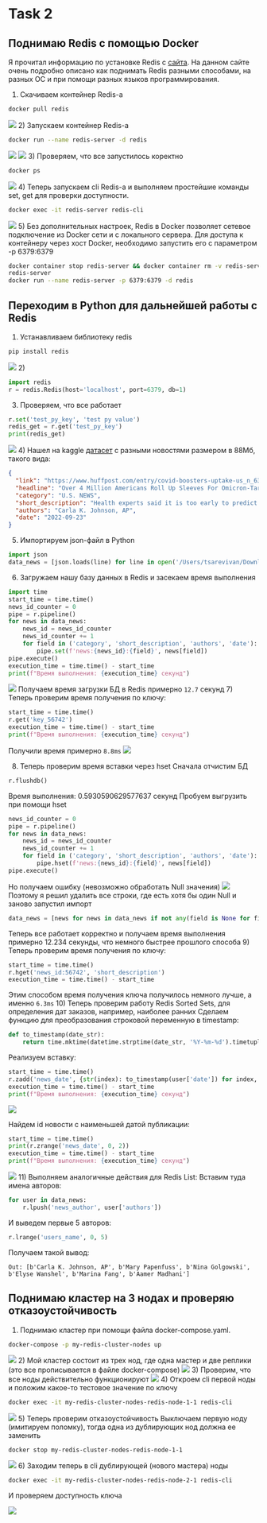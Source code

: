 # Task 2

## Поднимаю Redis с помощью Docker

Я прочитал информацию по установке Redis с [сайта](https://www.dmosk.ru/miniinstruktions.php?mini=redis-ubuntu&ysclid=luise89idc676136907#install). На данном сайте очень подробно описано как поднимать Redis разными способами, на разных ОС и при помощи разных языков программирования.

1) Скачиваем контейнер Redis-а
```bash
docker pull redis
```
![](https://github.com/tsar1in/HW_DB_Sber/blob/main/images/101.png)
2) Запускаем контейнер Redis-а
```bash
docker run --name redis-server -d redis
```
![](https://github.com/tsar1in/HW_DB_Sber/blob/main/images/103.png)
![](https://github.com/tsar1in/HW_DB_Sber/blob/main/images/102.png)
3) Проверяем, что все запустилось коректно
```bash
docker ps
```
![](https://github.com/tsar1in/HW_DB_Sber/blob/main/images/104.png)
4) Теперь запускаем cli Redis-а и выполняем простейшие команды set, get для проверки доступности.
```bash
docker exec -it redis-server redis-cli
```
![](https://github.com/tsar1in/HW_DB_Sber/blob/main/images/105.png)
5) Без дополнительных настроек, Redis в Docker позволяет сетевое подключение из Docker сети и с локального сервера. Для доступа к контейнеру через хост Docker, необходимо запустить его с параметром -p 6379:6379
```bash
docker container stop redis-server && docker container rm -v redis-server
redis-server
docker run --name redis-server -p 6379:6379 -d redis
```
## Переходим в Python для дальнейшей работы с Redis

1) Устанавливаем библиотеку redis
```bash
pip install redis
```
![](https://github.com/tsar1in/HW_DB_Sber/blob/main/images/106.png)
2) 
```python
import redis
r = redis.Redis(host='localhost', port=6379, db=1)
```
3) Проверяем, что все работает
```python
r.set('test_py_key', 'test py value')
redis_get = r.get('test_py_key')
print(redis_get)
```
![](https://github.com/tsar1in/HW_DB_Sber/blob/main/images/107.png)
4) Нашел на kaggle [датасет](https://www.kaggle.com/datasets/rmisra/news-category-dataset?resource=download) c разными новостями размером в 88Мб, такого вида:
```json
{
  "link": "https://www.huffpost.com/entry/covid-boosters-uptake-us_n_632d719ee4b087fae6feaac9",
  "headline": "Over 4 Million Americans Roll Up Sleeves For Omicron-Targeted COVID Boosters",
  "category": "U.S. NEWS",
  "short_description": "Health experts said it is too early to predict whether demand would match up with the 171 million doses of the new boosters the U.S. ordered for the fall.",
  "authors": "Carla K. Johnson, AP",
  "date": "2022-09-23"
}
```
5) Импортируем json-файл в Python
```python
import json
data_news = [json.loads(line) for line in open('/Users/tsarevivan/Downloads/News_Category_Dataset_v3.json','r')]
```
6) Загружаем нашу базу данных в Redis и засекаем время выполнения
```python
import time
start_time = time.time()
news_id_counter = 0
pipe = r.pipeline()
for news in data_news:
    news_id = news_id_counter
    news_id_counter += 1
    for field in ('category', 'short_description', 'authors', 'date'):
        pipe.set(f'news:{news_id}:{field}', news[field])
pipe.execute()
execution_time = time.time() - start_time
print(f"Время выполнения: {execution_time} секунд")
```
![](https://github.com/tsar1in/HW_DB_Sber/blob/main/images/108.png)
Получаем время загрузки БД в Redis примерно ```12.7``` секунд
7) Теперь проверим время получения по ключу:
```python
start_time = time.time()
r.get('key_56742')
execution_time = time.time() - start_time
print(f"Время выполнения: {execution_time} секунд")
```
Получили время примерно ```8.8ms```
![](https://github.com/tsar1in/HW_DB_Sber/blob/main/images/109.png)

8) Теперь проверим время вставки через hset
Сначала отчистим БД
```python
r.flushdb()
```
Время выполнения: 0.5930590629577637 секунд
Пробуем выгрузить при помощи hset
```python
news_id_counter = 0
pipe = r.pipeline()
for news in data_news:
    news_id = news_id_counter
    news_id_counter += 1
    for field in ('category', 'short_description', 'authors', 'date'):
        pipe.hset(f'news:{news_id}:{field}', news[field])
pipe.execute()
```
Но получаем ошибку (невозможно обработать Null значения)
![](https://github.com/tsar1in/HW_DB_Sber/blob/main/images/110.png)
Поэтому я решил удалить все строки, где есть хотя бы один Null и заново запустил импорт
```python
data_news = [news for news in data_news if not any(field is None for field in news.values())]
```
Теперь все работает корректно и получаем время выполнения примерно 12.234 секунды, что немного быстрее прошлого способа
9) Теперь проверим время получения по ключу:
```python
start_time = time.time()
r.hget('news_id:56742', 'short_description')
execution_time = time.time() - start_time
```
Этим способом время получения ключа получилось немного лучше, а именно ```6.3ms```
10) Теперь проверим работу Redis Sorted Sets, для определения дат заказов, например, наиболее ранних 
Сделаем функцию для преобразования строковой переменную в timestamp:
```python
def to_timestamp(date_str):
    return time.mktime(datetime.strptime(date_str, '%Y-%m-%d').timetuple())
```
Реализуем вставку:
```python
start_time = time.time()
r.zadd('news_date', {str(index): to_timestamp(user['date']) for index, user in enumerate(data_news)})
execution_time = time.time() - start_time
print(f"Время выполнения: {execution_time} секунд")
```
![](https://github.com/tsar1in/HW_DB_Sber/blob/main/images/111.png)

Найдем id новости с наименьшей датой публикации:
```python
start_time = time.time()
print(r.zrange('news_date', 0, 2))
execution_time = time.time() - start_time
print(f"Время выполнения: {execution_time} секунд")
```
![](https://github.com/tsar1in/HW_DB_Sber/blob/main/images/112.png)
11) Выполняем аналогичные действия для Redis List:
Вставим туда имена авторов:
```python
for user in data_news:
    r.lpush('news_author', user['authors'])
```
И выведем первые 5 авторов:
```python
r.lrange('users_name', 0, 5)
```
Получаем такой вывод:
```
Out: [b'Carla K. Johnson, AP', b'Mary Papenfuss', b'Nina Golgowski', b'Elyse Wanshel', b'Marina Fang', b'Aamer Madhani']
```

## Поднимаю кластер на 3 нодах и проверяю отказоустойчивость

1) Поднимаю кластер при помощи файла docker-compose.yaml. 
```bash
docker-compose -p my-redis-cluster-nodes up
```
![](https://github.com/tsar1in/HW_DB_Sber/blob/main/images/113.png)
2) Мой кластер состоит из трех нод, где одна мастер и две реплики (это все прописывается в файле docker-compose)
![](https://github.com/tsar1in/HW_DB_Sber/blob/main/images/114.png)
3) Проверим, что все ноды действительно функционируют
![](https://github.com/tsar1in/HW_DB_Sber/blob/main/images/115.png)
4) Откроем cli первой ноды и положим какое-то тестовое значение по ключу
```bash
docker exec -it my-redis-cluster-nodes-redis-node-1-1 redis-cli
```
![](https://github.com/tsar1in/HW_DB_Sber/blob/main/images/116.png)
5) Теперь проверим отказоустойчивость
Выключаем первую ноду (имитируем поломку), тогда одна из дублирующих нод должна ее заменить
```
docker stop my-redis-cluster-nodes-redis-node-1-1
```
![](https://github.com/tsar1in/HW_DB_Sber/blob/main/images/117.png)
6) Заходим теперь в cli дублирующей (нового мастера) ноды
```bash
docker exec -it my-redis-cluster-nodes-redis-node-2-1 redis-cli
```
И проверяем доступность ключа

![](https://github.com/tsar1in/HW_DB_Sber/blob/main/images/118.png)


